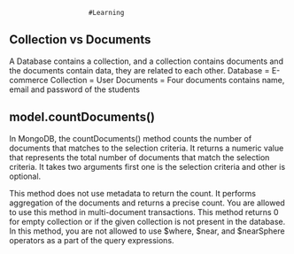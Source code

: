                         #Learning

## Collection vs Documents
A Database contains a collection, and a collection contains documents and the documents contain data, they are related to each other. 
Database = E-commerce
Collection = User
Documents = Four documents contains name, email and password of the students

## model.countDocuments()
In MongoDB, the countDocuments() method counts the number of documents that matches to the selection criteria. It returns a numeric value that represents the total number of documents that match the selection criteria. It takes two arguments first one is the selection criteria and other is optional. 

This method does not use metadata to return the count. It performs aggregation of the documents and returns a precise count.
You are allowed to use this method in multi-document transactions.
This method returns 0 for empty collection or if the given collection is not present in the database.
In this method, you are not allowed to use $where, $near, and $nearSphere operators as a part of the query expressions. 

<!-- ? REST Operator -->